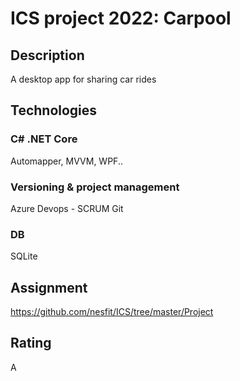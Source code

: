 # ICS project 2022: Carpool

## Description
A desktop app for sharing car rides

## Technologies
### C# .NET Core 
Automapper, MVVM, WPF..

### Versioning & project management
Azure Devops - SCRUM
Git

### DB 
SQLite

## Assignment
https://github.com/nesfit/ICS/tree/master/Project

## Rating
A
